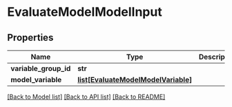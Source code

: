 # EvaluateModelModelInput

## Properties
Name | Type | Description | Notes
------------ | ------------- | ------------- | -------------
**variable_group_id** | **str** |  | [optional] 
**model_variable** | [**list[EvaluateModelModelVariable]**](EvaluateModelModelVariable.md) |  | [optional] 

[[Back to Model list]](../README.md#documentation-for-models) [[Back to API list]](../README.md#documentation-for-api-endpoints) [[Back to README]](../README.md)


